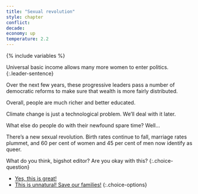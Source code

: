 ```yaml
---
title: "Sexual revolution"
style: chapter
conflict: 
decade: 
economy: up
temperature: 2.2
---
```


{% include variables %}

Universal basic income allows many more women to enter politics. 
{:.leader-sentence}

Over the next few years, these progressive leaders pass a number of democratic reforms to make sure that wealth is more fairly distributed.

Overall, people are much richer and better educated.

Climate change is just a technological problem. We’ll deal with it later.

What else do people do with their newfound spare time? Well…

There’s a new sexual revolution. Birth rates continue to fall, marriage rates plummet, and 60 per cent of women and 45&nbsp;per&nbsp;cent of men now identify as queer.

What do you think, bigshot editor? Are you okay with this?
{:.choice-question}

- [Yes, this is great!](chapter_refugee-crisis-and-designer-world.html)
- [This is unnatural! Save our families!](chapter_gender-strongmen.html)
{:.choice-options}
